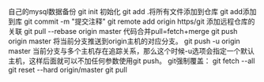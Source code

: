﻿自己的mysql数据备份
git init 初始化
git add .将所有文件添加到仓库  git add添加到库
git commit -m "提交注释" 
git remote add origin https/git 添加远程仓库的关联
git pull --rebase origin master  代码合并pull=fetch+merge
git push origin master 将当前分支推送到origin主机的对应分支。
git push -u origin master 当前分支与多个主机存在追踪关系，那么这个时候-u选项会指定一个默认主机，这样后面就可以不加任何参数使用git push。
git强制覆盖：
    git fetch --all
    git reset --hard origin/master
    git pull